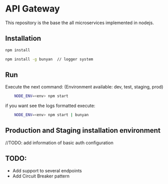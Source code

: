 # API Gateway
This repository is the base the all microservices implemented in nodejs.

## Installation

```bash
npm install

npm install -g bunyan  // logger system
```

## Run
Execute the next command: (Environment available: dev, test, staging, prod)

```bash
    NODE_ENV=<env> npm start
```

if you want see the logs formatted execute:

```bash
    NODE_ENV=<env> npm start | bunyan
```

## Production and Staging installation environment
//TODO: add information of basic auth configuration

## TODO:
* Add support to several endpoints
* Add Circuit Breaker pattern
